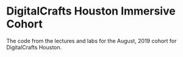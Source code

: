 # DigitalCrafts Houston Immersive Cohort

The code from the lectures and labs for the August, 2019 cohort for DigitalCrafts Houston.
